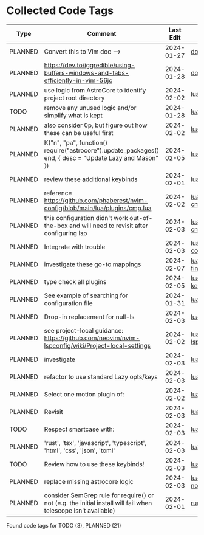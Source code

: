 # Collected Code Tags

| Type    | Comment                                                                                                         | Last Edit   | Source File                                                                                                                                                                                           |
|---------|-----------------------------------------------------------------------------------------------------------------|-------------|-------------------------------------------------------------------------------------------------------------------------------------------------------------------------------------------------------|
| PLANNED | Convert this to Vim doc -->                                                                                     | 2024-01-27  | [doc/notes.md:3](https://github.com/KyleKing/nvim/blame/f37f69e1594420b3ffe3ff4f1e738032a5df9df2/doc/notes.md#L3)                                                                                     |
| PLANNED | <https://dev.to/iggredible/using-buffers-windows-and-tabs-efficiently-in-vim-56jc>                              | 2024-01-28  | [doc/notes.md:13](https://github.com/KyleKing/nvim/blame/1b7ddd52a930cbe10e2e9a398817046b3ad05a09/doc/notes.md#L13)                                                                                   |
| PLANNED | use logic from AstroCore to identify project root directory                                                     | 2024-02-02  | [lua/astro/rooter.lua:1](https://github.com/KyleKing/nvim/blame/2152dcee971ce67d6cab166f99cc094f8f1a74bc/lua/astro/rooter.lua#L1)                                                                     |
| TODO    | remove any unused logic and/or simplify what is kept                                                            | 2024-01-28  | [lua/astro/utils.lua:11](https://github.com/KyleKing/nvim/blame/1b7ddd52a930cbe10e2e9a398817046b3ad05a09/lua/astro/utils.lua#L11)                                                                     |
| PLANNED | also consider 0p, but figure out how these can be useful first                                                  | 2024-02-02  | [lua/kyleking/keymaps.lua:16](https://github.com/KyleKing/nvim/blame/8d001f9096ea0084121918861a97b859310cf59a/lua/kyleking/keybinds.lua#L14)                                                          |
| PLANNED | K("n", "<leader>pa", function() require("astrocore").update_packages() end, { desc = "Update Lazy and Mason" }) | 2024-02-05  | [lua/kyleking/keymaps.lua:48](https://github.com/KyleKing/nvim/blame/3fd0d95ef92eff615863f857b0195fa26a1d66e9/lua/kyleking/keybinds.lua#L49)                                                          |
| PLANNED | review these additional keybinds                                                                                | 2024-02-01  | [lua/kyleking/keymaps.lua:66](https://github.com/KyleKing/nvim/blame/e25faf56d74fed989793595dded50559262bfbd6/lua/kyleking/keybinds.lua#L57)                                                          |
| PLANNED | reference https://github.com/phaberest/nvim-config/blob/main/lua/plugins/cmp.lua                                | 2024-02-02  | [lua/kyleking/plugins/completion/nvim-cmp.lua:1](https://github.com/KyleKing/nvim/blame/90a13bbc5634e59fde0af8315146556389bf4938/lua/kyleking/plugins/completion/nvim-cmp.lua#L1)                     |
| PLANNED | this configuration didn't work out-of-the-box and will need to revisit after configuring lsp                    | 2024-02-03  | [lua/kyleking/plugins/completion/nvim-cmp.lua:58](https://github.com/KyleKing/nvim/blame/0da87263333d688b777113b6b257425569356a09/lua/kyleking/plugins/completion/nvim-cmp.lua#L58)                   |
| PLANNED | Integrate with trouble                                                                                          | 2024-02-03  | [lua/kyleking/plugins/editing-support/todo-comments.lua:8](https://github.com/KyleKing/nvim/blame/0da87263333d688b777113b6b257425569356a09/lua/kyleking/plugins/editing-support/todo-comments.lua#L8) |
| PLANNED | investigate these go-to mappings                                                                                | 2024-02-07  | [lua/kyleking/plugins/fuzzy-finder/telescope.lua:106](https://github.com/KyleKing/nvim/blame/5d8eb1c4cfde1b2d7937e2483b656c32fc2bfc37/lua/kyleking/plugins/fuzzy-finder/telescope.lua#L106)           |
| PLANNED | type check all plugins                                                                                          | 2024-02-05  | [lua/kyleking/plugins/keybinding/which-key.lua:6](https://github.com/KyleKing/nvim/blame/6c148ebff8af8610ced06b27975fbf411dd966ef/lua/kyleking/plugins/keybinding/which-key.lua#L6)                   |
| PLANNED | See example of searching for configuration file                                                                 | 2024-01-31  | [lua/kyleking/plugins/lsp/none-ls.lua:1](https://github.com/KyleKing/nvim/blame/6d9bb7119f3382e02db824b3d3cd566682329dea/lua/kyleking/plugins/lsp/none-ls.lua#L1)                                     |
| PLANNED | Drop-in replacement for null-ls                                                                                 | 2024-02-03  | [lua/kyleking/plugins/lsp/none-ls.lua:5](https://github.com/KyleKing/nvim/blame/0da87263333d688b777113b6b257425569356a09/lua/kyleking/plugins/lsp/none-ls.lua#L5)                                     |
| PLANNED | see project-local guidance: https://github.com/neovim/nvim-lspconfig/wiki/Project-local-settings                | 2024-02-02  | [lua/kyleking/plugins/lsp/nvim-lspconfig.lua:2](https://github.com/KyleKing/nvim/blame/d11aaa740f146c71259418937c1bbb01ba6fb3cd/lua/kyleking/plugins/lsp/nvim-lspconfig.lua#L2)                       |
| PLANNED | investigate                                                                                                     | 2024-02-03  | [lua/kyleking/plugins/marks/harpoon.lua:4](https://github.com/KyleKing/nvim/blame/0da87263333d688b777113b6b257425569356a09/lua/kyleking/plugins/marks/harpoon.lua#L4)                                 |
| PLANNED | refactor to use standard Lazy opts/keys                                                                         | 2024-02-03  | [lua/kyleking/plugins/marks/harpoon.lua:9](https://github.com/KyleKing/nvim/blame/0da87263333d688b777113b6b257425569356a09/lua/kyleking/plugins/marks/harpoon.lua#L9)                                 |
| PLANNED | Select one motion plugin of:                                                                                    | 2024-02-02  | [lua/kyleking/plugins/motion/README.md:3](https://github.com/KyleKing/nvim/blame/fee9041fb65390bc0ced650ccf321c6d638a6c3c/lua/kyleking/plugins/motion/README.md#L3)                                   |
| PLANNED | Revisit                                                                                                         | 2024-02-03  | [lua/kyleking/plugins/motion/leap.lua:4](https://github.com/KyleKing/nvim/blame/0da87263333d688b777113b6b257425569356a09/lua/kyleking/plugins/motion/leap.lua#L4)                                     |
| TODO    | Respect smartcase with:                                                                                         | 2024-02-03  | [lua/kyleking/plugins/search/hlslens.lua:23](https://github.com/KyleKing/nvim/blame/0da87263333d688b777113b6b257425569356a09/lua/kyleking/plugins/search/hlslens.lua#L18)                             |
| PLANNED | 'rust', 'tsx', 'javascript', 'typescript', 'html', 'css', 'json', 'toml'                                        | 2024-02-03  | [lua/kyleking/plugins/syntax/treesitter.lua:44](https://github.com/KyleKing/nvim/blame/0da87263333d688b777113b6b257425569356a09/lua/kyleking/plugins/syntax/treesitter.lua#L78)                       |
| TODO    | Review how to use these keybinds!                                                                               | 2024-02-03  | [lua/kyleking/plugins/syntax/treesitter.lua:60](https://github.com/KyleKing/nvim/blame/0da87263333d688b777113b6b257425569356a09/lua/kyleking/plugins/syntax/treesitter.lua#L94)                       |
| PLANNED | replace missing astrocore logic                                                                                 | 2024-02-03  | [lua/kyleking/plugins/utility/nvim-notify.lua:15](https://github.com/KyleKing/nvim/blame/8081725ea6cc6920e739b712fdca72af1fef0be8/lua/kyleking/plugins/utility/nvim-notify.lua#L15)                   |
| PLANNED | consider SemGrep rule for require() or not (e.g. the initial install will fail when telescope isn't available)  | 2024-02-01  | [run-semgrep.sh:10](https://github.com/KyleKing/nvim/blame/30f6d29da1ecdcc7f9ede368241a121b843bf2b8/run-semgrep.sh#L10)                                                                               |

Found code tags for TODO (3), PLANNED (21)

<!-- calcipy_skip_tags -->
